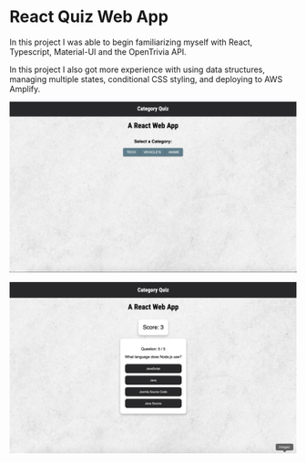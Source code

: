 # React Quiz Web App
In this project I was able to begin familiarizing myself with React, Typescript, Material-UI and the OpenTrivia API.

In this project I also got more experience with using data structures, managing multiple states, conditional CSS styling, and deploying to AWS Amplify.

![alt text](https://github.com/Dev-Tensei/reactQuiz/blob/main/src/images/quiz_screenshot.png)

![alt text](https://github.com/Dev-Tensei/reactQuiz/blob/main/src/images/quiz_screenshot_2.png)